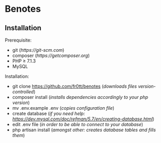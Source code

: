 
# Benotes


## Installation

Prerequisite:
- git  (_https://git-scm.com_)
- composer  (_https://getcomposer.org_)
- PHP ≥ 7.1.3
- MySQL

Installation:
- git clone https://github.com/fr0tt/benotes  (_downloads files version-controlled_)
- composer install  (_installs dependencies accordingly to your php version_)
- mv .env.example .env  (_copies configuration file_)
- create database  (_if you need help: https://dev.mysql.com/doc/refman/5.7/en/creating-database.html_)
- edit .env file  (_in order to be able to connect to your database_)
- php artisan install  (_amongst other: creates database tables and fills them_)
